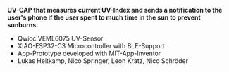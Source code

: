 **UV-CAP that measures current UV-Index and sends a notification to the user's phone if the user spent to much time in the sun to prevent sunburns.**
* Qwicc VEML6075 UV-Sensor 
* XIAO-ESP32-C3 Microcontroller with BLE-Support
* App-Prototype developed with MIT-App-Inventor
* Lukas Heitkamp, Nico Springer, Leon Kratz, Nico Schröder
